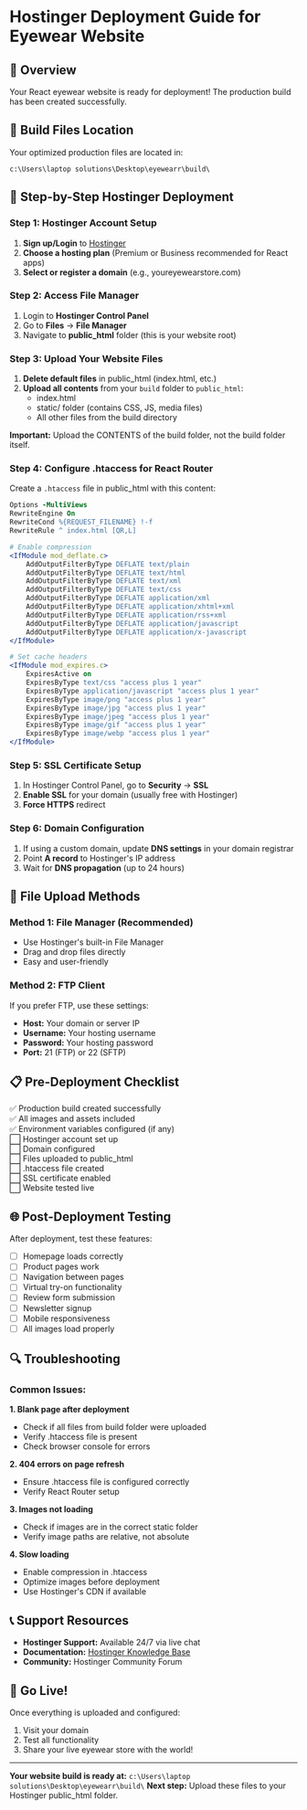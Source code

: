 # Hostinger Deployment Guide for Eyewear Website

## 🎯 Overview
Your React eyewear website is ready for deployment! The production build has been created successfully.

## 📁 Build Files Location
Your optimized production files are located in:
```
c:\Users\laptop solutions\Desktop\eyewearr\build\
```

## 🚀 Step-by-Step Hostinger Deployment

### Step 1: Hostinger Account Setup
1. **Sign up/Login** to [Hostinger](https://www.hostinger.com)
2. **Choose a hosting plan** (Premium or Business recommended for React apps)
3. **Select or register a domain** (e.g., youreyewearstore.com)

### Step 2: Access File Manager
1. Login to **Hostinger Control Panel**
2. Go to **Files** → **File Manager**
3. Navigate to **public_html** folder (this is your website root)

### Step 3: Upload Your Website Files
1. **Delete default files** in public_html (index.html, etc.)
2. **Upload all contents** from your `build` folder to `public_html`:
   - index.html
   - static/ folder (contains CSS, JS, media files)
   - All other files from the build directory

**Important:** Upload the CONTENTS of the build folder, not the build folder itself.

### Step 4: Configure .htaccess for React Router
Create a `.htaccess` file in public_html with this content:

```apache
Options -MultiViews
RewriteEngine On
RewriteCond %{REQUEST_FILENAME} !-f
RewriteRule ^ index.html [QR,L]

# Enable compression
<IfModule mod_deflate.c>
    AddOutputFilterByType DEFLATE text/plain
    AddOutputFilterByType DEFLATE text/html
    AddOutputFilterByType DEFLATE text/xml
    AddOutputFilterByType DEFLATE text/css
    AddOutputFilterByType DEFLATE application/xml
    AddOutputFilterByType DEFLATE application/xhtml+xml
    AddOutputFilterByType DEFLATE application/rss+xml
    AddOutputFilterByType DEFLATE application/javascript
    AddOutputFilterByType DEFLATE application/x-javascript
</IfModule>

# Set cache headers
<IfModule mod_expires.c>
    ExpiresActive on
    ExpiresByType text/css "access plus 1 year"
    ExpiresByType application/javascript "access plus 1 year"
    ExpiresByType image/png "access plus 1 year"
    ExpiresByType image/jpg "access plus 1 year"
    ExpiresByType image/jpeg "access plus 1 year"
    ExpiresByType image/gif "access plus 1 year"
    ExpiresByType image/webp "access plus 1 year"
</IfModule>
```

### Step 5: SSL Certificate Setup
1. In Hostinger Control Panel, go to **Security** → **SSL**
2. **Enable SSL** for your domain (usually free with Hostinger)
3. **Force HTTPS** redirect

### Step 6: Domain Configuration
1. If using a custom domain, update **DNS settings** in your domain registrar
2. Point **A record** to Hostinger's IP address
3. Wait for **DNS propagation** (up to 24 hours)

## 🔧 File Upload Methods

### Method 1: File Manager (Recommended)
- Use Hostinger's built-in File Manager
- Drag and drop files directly
- Easy and user-friendly

### Method 2: FTP Client
If you prefer FTP, use these settings:
- **Host:** Your domain or server IP
- **Username:** Your hosting username
- **Password:** Your hosting password
- **Port:** 21 (FTP) or 22 (SFTP)

## 📋 Pre-Deployment Checklist

✅ Production build created successfully  
✅ All images and assets included  
✅ Environment variables configured (if any)  
⬜ Hostinger account set up  
⬜ Domain configured  
⬜ Files uploaded to public_html  
⬜ .htaccess file created  
⬜ SSL certificate enabled  
⬜ Website tested live  

## 🌐 Post-Deployment Testing

After deployment, test these features:
- [ ] Homepage loads correctly
- [ ] Product pages work
- [ ] Navigation between pages
- [ ] Virtual try-on functionality
- [ ] Review form submission
- [ ] Newsletter signup
- [ ] Mobile responsiveness
- [ ] All images load properly

## 🔍 Troubleshooting

### Common Issues:

**1. Blank page after deployment**
- Check if all files from build folder were uploaded
- Verify .htaccess file is present
- Check browser console for errors

**2. 404 errors on page refresh**
- Ensure .htaccess file is configured correctly
- Verify React Router setup

**3. Images not loading**
- Check if images are in the correct static folder
- Verify image paths are relative, not absolute

**4. Slow loading**
- Enable compression in .htaccess
- Optimize images before deployment
- Use Hostinger's CDN if available

## 📞 Support Resources

- **Hostinger Support:** Available 24/7 via live chat
- **Documentation:** [Hostinger Knowledge Base](https://support.hostinger.com)
- **Community:** Hostinger Community Forum

## 🎉 Go Live!

Once everything is uploaded and configured:
1. Visit your domain
2. Test all functionality
3. Share your live eyewear store with the world!

---

**Your website build is ready at:** `c:\Users\laptop solutions\Desktop\eyewearr\build\`
**Next step:** Upload these files to your Hostinger public_html folder.
